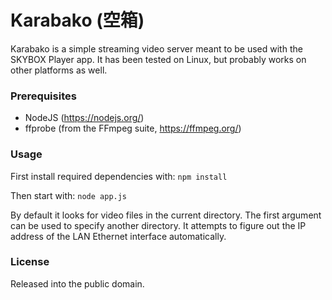 # Karabako (&#31354;&#31665;)

Karabako is a simple streaming video server meant to be used with the SKYBOX Player app.
It has been tested on Linux, but probably works on other platforms as well.

### Prerequisites

* NodeJS (https://nodejs.org/)
* ffprobe (from the FFmpeg suite, https://ffmpeg.org/)

### Usage

First install required dependencies with:
`npm install`

Then start with:
`node app.js`

By default it looks for video files in the current directory. The first argument can be used to specify another directory.
It attempts to figure out the IP address of the LAN Ethernet interface automatically.

### License

Released into the public domain.
